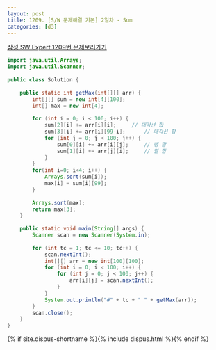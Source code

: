 ```yaml
---
layout: post
title: 1209. [S/W 문제해결 기본] 2일차 - Sum
categories: [d3]
---
```

[삼성 SW Expert 1209번 문제보러가기](https://swexpertacademy.com/main/code/problem/problemDetail.do?contestProbId=AV13_BWKACUCFAYh)



```java
import java.util.Arrays;
import java.util.Scanner;
 
public class Solution {
 
    public static int getMax(int[][] arr) {
        int[][] sum = new int[4][100];
        int[] max = new int[4];
 
        for (int i = 0; i < 100; i++) {
            sum[2][i] += arr[i][i];     // 대각선 합
            sum[3][i] += arr[i][99-i];      // 대각선 합
            for (int j = 0; j < 100; j++) {
                sum[0][i] += arr[i][j];     // 행 합
                sum[1][i] += arr[j][i];     // 열 합
            }
        }
        for(int i=0; i<4; i++) {
            Arrays.sort(sum[i]);
            max[i] = sum[i][99]; 
        }
             
        Arrays.sort(max);
        return max[3];
    }
 
    public static void main(String[] args) {
        Scanner scan = new Scanner(System.in);
 
        for (int tc = 1; tc <= 10; tc++) {
            scan.nextInt();
            int[][] arr = new int[100][100];
            for (int i = 0; i < 100; i++) {
                for (int j = 0; j < 100; j++) {
                    arr[i][j] = scan.nextInt();
                }
            }
            System.out.println("#" + tc + " " + getMax(arr));
        }
        scan.close();
    }
}
```



{% if site.dispus-shortname %}{% include dispus.html %}{% endif %}